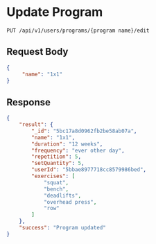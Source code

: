 # Update Program

    PUT /api/v1/users/programs/{program name}/edit

## Request Body
```json
{
     "name": "1x1"
}
```

## Response
``` json
{
    "result": {
        "_id": "5bc17a8d0962fb2be58ab07a",
        "name": "1x1",
        "duration": "12 weeks",
        "frequency": "ever other day",
        "repetition": 5,
        "setQuantity": 5,
        "userId": "5bbae8977718cc8579986bed",
        "exercises": [
            "squat",
            "bench",
            "deadlifts",
            "overhead press",
            "row"
        ]
    },
    "success": "Program updated"
}
```

